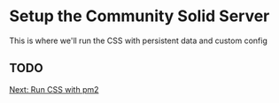 # Setup the Community Solid Server

This is where we'll run the CSS with persistent data and custom config

## TODO

[Next: Run CSS with pm2](use-pm2.md)
